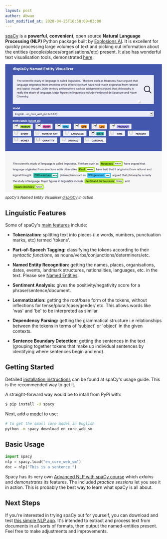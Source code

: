 ```yaml
---
layout: post
author: Abwao
last_modified_at: 2020-04-25T16:58:09+03:00
---
```

[spaCy](https://spacy.io/) is a **powerful**, **convenient**, open source **Natural Language Processing (NLP)** Python package built by [Explosions AI](https://explosion.ai/). It is excellent for quickly processing large volumes of text and picking out information about the entities (people/places/organisations/etc) present. It also has wonderful text visualisation tools, demonstrated [here](https://explosion.ai/demos/).

![displacy demo](/assets/images/displacy.png)<br>
<sub> *spaCy's Named Entity Visualiser <a href="https://explosion.ai/demos/displacy-ent">displaCy</a> in action*</sub>

## Linguistic Features
Some of spaCy's [main features](https://spacy.io/usage/spacy-101#features) include:

- **Tokenization:** splitting text into pieces (i.e words, numbers, punctuation marks, etc) termed 'tokens'.

- **Part-of-Speech Tagging:** classifying the tokens according to their *syntactic functions*, as nouns/verbs/conjunctions/determiners/etc.

- **Named Entity Recognition:** getting the names, places, organisations, dates, events, landmark structures, nationalities, languages, etc. in the text. Please see [Named Entities](https://spacy.io/api/annotation#named-entities).

- **Sentiment Analysis:** gives the positivity/negativity score for a phrase/sentence/document.

- **Lemmatization:** getting the root/base form of the tokens, without inflections for tense/plural/case/gender/ etc. This allows words like 'was' and 'be' to be interpreted as similar.

- **Dependency Parsing:** getting the grammatical structure i.e relationships between the tokens in terms of 'subject' or 'object' in the given contexts.

- **Sentence Boundary Detection:** getting the sentences in the text (grouping together tokens that make up individual sentences by identifying where sentences begin and end).

## Getting Started
Detailed [installation instructions](https://spacy.io/usage) can be found at spaCy's usage guide. This is the recommended way to get it.

A straight-forward way would be to intall from PyPi with:
```bash
$ pip install -U spacy
```
Next, add a [model](https://spacy.io/models) to use:
```bash
# to get the small core model in English
python -m spacy download en_core_web_sm
```

## Basic Usage

```python
import spacy
nlp = spacy.load("en_core_web_sm")
doc = nlp("This is a sentence.")
```
Spacy has its very own [Advanced NLP with spaCy course](https://course.spacy.io) which *exlains* and *demonstrates* its features. The included *practice sessions* let you see it in action. This is probably the best way to learn what spaCy is all about.

## Next Steps
If you're interested in trying spaCy out for yourself, you can download and test  [this simple NLP app](https://github.com/Tim-Abwao/text-mining-spacy). It's intended to extract and process text from documents in all sorts of formats, then output the named-entities present. Feel free to make adjustments and improvements.


